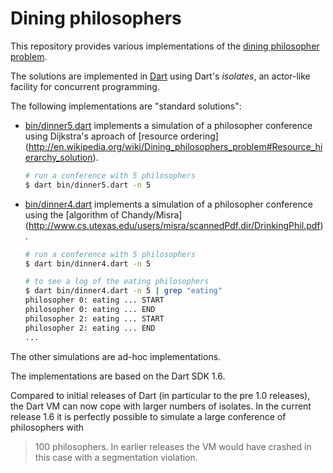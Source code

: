 # Dining philosophers

This repository provides various implementations of the
[dining philosopher problem](http://en.wikipedia.org/wiki/Dining_philosophers_problem).

The solutions are implemented in [Dart](http://www.dartlang.org) using Dart's
_isolates_, an actor-like facility for concurrent programming.

The following implementations are  "standard solutions":

 *  [bin/dinner5.dart](https://github.com/Gubaer/dart-dining-philosophers/blob/master/lib/dinner5.dart)
     implements a simulation of a philosopher conference using
    Dijkstra's aproach of [resource ordering] (http://en.wikipedia.org/wiki/Dining_philosophers_problem#Resource_hierarchy_solution).
       
    ```bash
    # run a conference with 5 philosophers 
    $ dart bin/dinner5.dart -n 5
    ```
 
 *  [bin/dinner4.dart](https://github.com/Gubaer/dart-dining-philosophers/blob/master/lib/dinner4.dart) 
    implements a simulation of a philosopher conference using
    the [algorithm of Chandy/Misra] (http://www.cs.utexas.edu/users/misra/scannedPdf.dir/DrinkingPhil.pdf).
    
    ```bash
    # run a conference with 5 philosophers 
    $ dart bin/dinner4.dart -n 5
    
    # to see a log of the eating philosophers
    $ dart bin/dinner4.dart -n 5 | grep "eating"
    philosopher 0: eating ... START
	philosopher 0: eating ... END
	philosopher 2: eating ... START	
	philosopher 2: eating ... END
	...
    ```
    
The other simulations are ad-hoc implementations.

The implementations are based on the Dart SDK 1.6. 

Compared to initial releases of Dart (in particular to the pre 1.0 releases), 
the Dart VM can now cope with larger numbers of isolates. In the current release 1.6
it is perfectly possible to simulate a large conference of philosophers with 
> 100 philosophers. In earlier releases the VM would have crashed in this case 
with a  segmentation violation.


